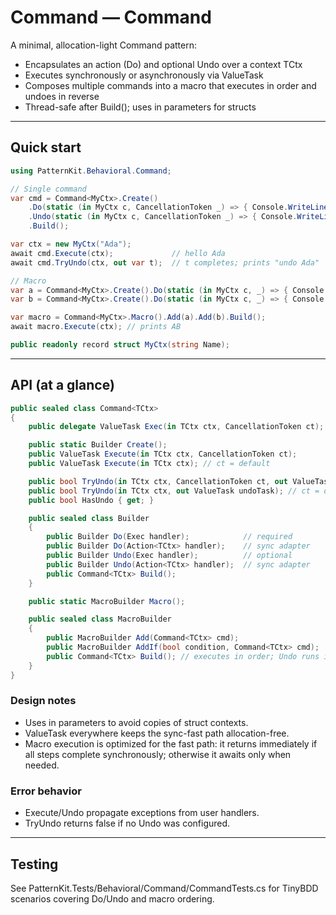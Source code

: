 # Command — Command<TCtx>

A minimal, allocation-light Command pattern:

- Encapsulates an action (Do) and optional Undo over a context TCtx
- Executes synchronously or asynchronously via ValueTask
- Composes multiple commands into a macro that executes in order and undoes in reverse
- Thread-safe after Build(); uses in parameters for structs

---

## Quick start

```csharp
using PatternKit.Behavioral.Command;

// Single command
var cmd = Command<MyCtx>.Create()
    .Do(static (in MyCtx c, CancellationToken _) => { Console.WriteLine($"hello {c.Name}"); return default; })
    .Undo(static (in MyCtx c, CancellationToken _) => { Console.WriteLine($"undo {c.Name}"); return default; })
    .Build();

var ctx = new MyCtx("Ada");
await cmd.Execute(ctx);             // hello Ada
await cmd.TryUndo(ctx, out var t);  // t completes; prints "undo Ada"

// Macro
var a = Command<MyCtx>.Create().Do(static (in MyCtx c, _) => { Console.Write("A"); return default; }).Build();
var b = Command<MyCtx>.Create().Do(static (in MyCtx c, _) => { Console.Write("B"); return default; }).Build();

var macro = Command<MyCtx>.Macro().Add(a).Add(b).Build();
await macro.Execute(ctx); // prints AB
```

```csharp
public readonly record struct MyCtx(string Name);
```

---

## API (at a glance)

```csharp
public sealed class Command<TCtx>
{
    public delegate ValueTask Exec(in TCtx ctx, CancellationToken ct);

    public static Builder Create();
    public ValueTask Execute(in TCtx ctx, CancellationToken ct);
    public ValueTask Execute(in TCtx ctx); // ct = default

    public bool TryUndo(in TCtx ctx, CancellationToken ct, out ValueTask undoTask);
    public bool TryUndo(in TCtx ctx, out ValueTask undoTask); // ct = default
    public bool HasUndo { get; }

    public sealed class Builder
    {
        public Builder Do(Exec handler);            // required
        public Builder Do(Action<TCtx> handler);    // sync adapter
        public Builder Undo(Exec handler);          // optional
        public Builder Undo(Action<TCtx> handler);  // sync adapter
        public Command<TCtx> Build();
    }

    public static MacroBuilder Macro();

    public sealed class MacroBuilder
    {
        public MacroBuilder Add(Command<TCtx> cmd);
        public MacroBuilder AddIf(bool condition, Command<TCtx> cmd);
        public Command<TCtx> Build(); // executes in order; Undo runs in reverse
    }
}
```

### Design notes

- Uses in parameters to avoid copies of struct contexts.
- ValueTask everywhere keeps the sync-fast path allocation-free.
- Macro execution is optimized for the fast path: it returns immediately if all steps complete synchronously; otherwise it awaits only when needed.

### Error behavior

- Execute/Undo propagate exceptions from user handlers.
- TryUndo returns false if no Undo was configured.

---

## Testing

See PatternKit.Tests/Behavioral/Command/CommandTests.cs for TinyBDD scenarios covering Do/Undo and macro ordering.

